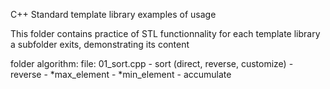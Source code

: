 C++ Standard template library examples of usage

This folder contains practice of STL functionnality
for each template library a subfolder exits, demonstrating its content

folder algorithm:
    file: 01_sort.cpp
    - sort (direct, reverse, customize)
    - reverse
    - *max_element
    - *min_element
    - accumulate

